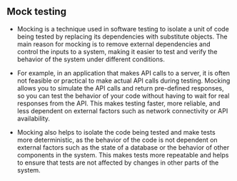 ## Mock testing
- Mocking is a technique used in software testing to isolate a unit of code being tested by replacing its dependencies with substitute objects. The main reason for mocking is to remove external dependencies and control the inputs to a system, making it easier to test and verify the behavior of the system under different conditions.

- For example, in an application that makes API calls to a server, it is often not feasible or practical to make actual API calls during testing. Mocking allows you to simulate the API calls and return pre-defined responses, so you can test the behavior of your code without having to wait for real responses from the API. This makes testing faster, more reliable, and less dependent on external factors such as network connectivity or API availability.

- Mocking also helps to isolate the code being tested and make tests more deterministic, as the behavior of the code is not dependent on external factors such as the state of a database or the behavior of other components in the system. This makes tests more repeatable and helps to ensure that tests are not affected by changes in other parts of the system.
